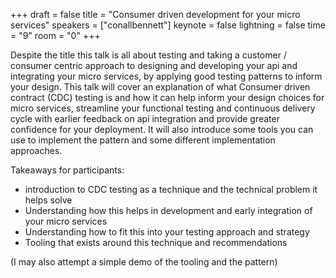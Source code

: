 +++
draft = false
title = "Consumer driven development for your micro services"
speakers = ["conallbennett"]
keynote = false
lightning = false
time = "9"
room = "0"
+++

Despite the title this talk is all about testing and taking a customer / consumer centric approach to designing and developing your api and integrating your micro services, by applying good testing patterns to inform your design. This talk will cover an explanation of what Consumer driven contract (CDC) testing is and how it can help inform your design choices for micro services, streamline your functional testing and continuous delivery cycle with earlier feedback on api integration and provide greater confidence for your deployment. It will also introduce some tools you can use to implement the pattern and some different implementation approaches.

Takeaways for participants:

- introduction to CDC testing as a technique and the technical problem it helps solve
- Understanding how this helps in development and early integration of your micro services
- Understanding how to fit this into your testing approach and strategy
- Tooling that exists around this technique and recommendations

(I may also attempt a simple demo of the tooling and the pattern)